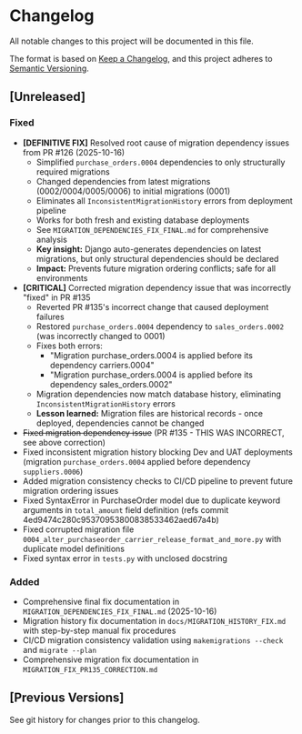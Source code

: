 # Changelog

All notable changes to this project will be documented in this file.

The format is based on [Keep a Changelog](https://keepachangelog.com/en/1.0.0/),
and this project adheres to [Semantic Versioning](https://semver.org/spec/v2.0.0.html).

## [Unreleased]

### Fixed
- **[DEFINITIVE FIX]** Resolved root cause of migration dependency issues from PR #126 (2025-10-16)
  - Simplified `purchase_orders.0004` dependencies to only structurally required migrations
  - Changed dependencies from latest migrations (0002/0004/0005/0006) to initial migrations (0001)
  - Eliminates all `InconsistentMigrationHistory` errors from deployment pipeline
  - Works for both fresh and existing database deployments
  - See `MIGRATION_DEPENDENCIES_FIX_FINAL.md` for comprehensive analysis
  - **Key insight:** Django auto-generates dependencies on latest migrations, but only structural dependencies should be declared
  - **Impact:** Prevents future migration ordering conflicts; safe for all environments
- **[CRITICAL]** Corrected migration dependency issue that was incorrectly "fixed" in PR #135
  - Reverted PR #135's incorrect change that caused deployment failures
  - Restored `purchase_orders.0004` dependency to `sales_orders.0002` (was incorrectly changed to 0001)
  - Fixes both errors:
    * "Migration purchase_orders.0004 is applied before its dependency carriers.0004"
    * "Migration purchase_orders.0004 is applied before its dependency sales_orders.0002"
  - Migration dependencies now match database history, eliminating `InconsistentMigrationHistory` errors
  - **Lesson learned:** Migration files are historical records - once deployed, dependencies cannot be changed
- ~~Fixed migration dependency issue~~ (PR #135 - THIS WAS INCORRECT, see above correction)
- Fixed inconsistent migration history blocking Dev and UAT deployments (migration `purchase_orders.0004` applied before dependency `suppliers.0006`)
- Added migration consistency checks to CI/CD pipeline to prevent future migration ordering issues
- Fixed SyntaxError in PurchaseOrder model due to duplicate keyword arguments in `total_amount` field definition (refs commit 4ed9474c280c95370953800838533462aed67a4b)
- Fixed corrupted migration file `0004_alter_purchaseorder_carrier_release_format_and_more.py` with duplicate model definitions
- Fixed syntax error in `tests.py` with unclosed docstring

### Added
- Comprehensive final fix documentation in `MIGRATION_DEPENDENCIES_FIX_FINAL.md` (2025-10-16)
- Migration history fix documentation in `docs/MIGRATION_HISTORY_FIX.md` with step-by-step manual fix procedures
- CI/CD migration consistency validation using `makemigrations --check` and `migrate --plan`
- Comprehensive migration fix documentation in `MIGRATION_FIX_PR135_CORRECTION.md`

## [Previous Versions]
See git history for changes prior to this changelog.

